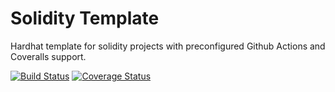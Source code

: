 # Solidity Template

Hardhat template for solidity projects with preconfigured Github Actions and Coveralls support.


[![Build Status](https://github.com/1inch/vested-token/workflows/CI/badge.svg)](https://github.com/1inch/vested-token/actions)
[![Coverage Status](https://coveralls.io/repos/github/1inch/vested-token/badge.svg?branch=master)](https://coveralls.io/github/1inch/vested-token?branch=master)
